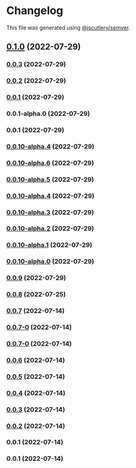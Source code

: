 # Changelog

This file was generated using [@jscutlery/semver](https://github.com/jscutlery/semver).

## [0.1.0](https://github.com/yurikrupnik/nx-go-playground/compare/next-app-0.0.3...next-app-0.1.0) (2022-07-29)

### [0.0.3](https://github.com/yurikrupnik/nx-go-playground/compare/next-app-0.0.2...next-app-0.0.3) (2022-07-29)

### [0.0.2](https://github.com/yurikrupnik/nx-go-playground/compare/next-app-0.0.1...next-app-0.0.2) (2022-07-29)

### [0.0.1](https://github.com/yurikrupnik/nx-go-playground/compare/next-app-0.0.1-alpha.0...next-app-0.0.1) (2022-07-29)

### 0.0.1-alpha.0 (2022-07-29)

### 0.0.1 (2022-07-29)

### [0.0.10-alpha.4](https://github.com/yurikrupnik/nx-go-playground/compare/next-app-0.0.10-alpha.3...next-app-0.0.10-alpha.4) (2022-07-29)

### [0.0.10-alpha.6](https://github.com/yurikrupnik/nx-go-playground/compare/next-app-0.0.10-alpha.5...next-app-0.0.10-alpha.6) (2022-07-29)

### [0.0.10-alpha.5](https://github.com/yurikrupnik/nx-go-playground/compare/next-app-0.0.10-alpha.4...next-app-0.0.10-alpha.5) (2022-07-29)

### [0.0.10-alpha.4](https://github.com/yurikrupnik/nx-go-playground/compare/next-app-0.0.10-alpha.3...next-app-0.0.10-alpha.4) (2022-07-29)

### [0.0.10-alpha.3](https://github.com/yurikrupnik/nx-go-playground/compare/next-app-0.0.10-alpha.2...next-app-0.0.10-alpha.3) (2022-07-29)

### [0.0.10-alpha.2](https://github.com/yurikrupnik/nx-go-playground/compare/next-app-0.0.10-alpha.1...next-app-0.0.10-alpha.2) (2022-07-29)

### [0.0.10-alpha.1](https://github.com/yurikrupnik/nx-go-playground/compare/next-app-0.0.10-alpha.0...next-app-0.0.10-alpha.1) (2022-07-29)

### [0.0.10-alpha.0](https://github.com/yurikrupnik/nx-go-playground/compare/next-app-0.0.9...next-app-0.0.10-alpha.0) (2022-07-29)

### [0.0.9](https://github.com/yurikrupnik/nx-go-playground/compare/next-app-0.0.8...next-app-0.0.9) (2022-07-29)

### [0.0.8](https://github.com/yurikrupnik/nx-go-playground/compare/next-app-0.0.7...next-app-0.0.8) (2022-07-25)

### [0.0.7](https://github.com/yurikrupnik/nx-go-playground/compare/next-app-0.0.7-0...next-app-0.0.7) (2022-07-14)

### [0.0.7-0](https://github.com/yurikrupnik/nx-go-playground/compare/next-app-0.0.7-0...next-app-0.0.7-0) (2022-07-14)

### [0.0.7-0](https://github.com/yurikrupnik/nx-go-playground/compare/next-app-0.0.6...next-app-0.0.7-0) (2022-07-14)

### [0.0.6](https://github.com/yurikrupnik/nx-go-playground/compare/next-app-0.0.5...next-app-0.0.6) (2022-07-14)

### [0.0.5](https://github.com/yurikrupnik/nx-go-playground/compare/next-app-0.0.4...next-app-0.0.5) (2022-07-14)

### [0.0.4](https://github.com/yurikrupnik/nx-go-playground/compare/next-app-0.0.3...next-app-0.0.4) (2022-07-14)

### [0.0.3](https://github.com/yurikrupnik/nx-go-playground/compare/next-app-0.0.2...next-app-0.0.3) (2022-07-14)

### [0.0.2](https://github.com/yurikrupnik/nx-go-playground/compare/next-app-0.0.1...next-app-0.0.2) (2022-07-14)

### 0.0.1 (2022-07-14)

### 0.0.1 (2022-07-14)
